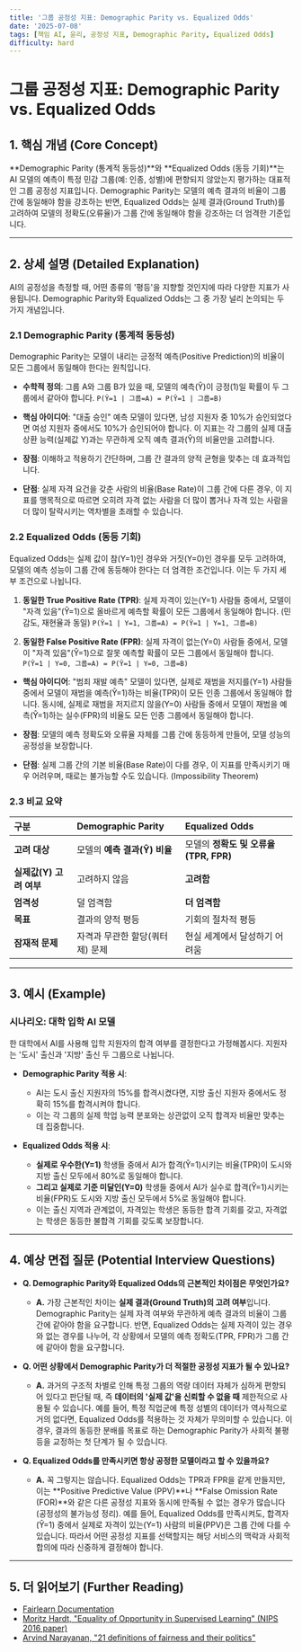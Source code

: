 ```yaml
---
title: '그룹 공정성 지표: Demographic Parity vs. Equalized Odds'
date: '2025-07-08'
tags: [책임 AI, 윤리, 공정성 지표, Demographic Parity, Equalized Odds]
difficulty: hard
---
```


# 그룹 공정성 지표: Demographic Parity vs. Equalized Odds

## 1. 핵심 개념 (Core Concept)

\*\*Demographic Parity (통계적 동등성)\*\*와 \*\*Equalized Odds (동등 기회)\*\*는 AI 모델의 예측이 특정 민감 그룹(예: 인종, 성별)에 편향되지 않았는지 평가하는 대표적인 그룹 공정성 지표입니다. Demographic Parity는 모델의 예측 결과의 비율이 그룹 간에 동일해야 함을 강조하는 반면, Equalized Odds는 실제 결과(Ground Truth)를 고려하여 모델의 정확도(오류율)가 그룹 간에 동일해야 함을 강조하는 더 엄격한 기준입니다.

______________________________________________________________________

## 2. 상세 설명 (Detailed Explanation)

AI의 공정성을 측정할 때, 어떤 종류의 '평등'을 지향할 것인지에 따라 다양한 지표가 사용됩니다. Demographic Parity와 Equalized Odds는 그 중 가장 널리 논의되는 두 가지 개념입니다.

### 2.1 Demographic Parity (통계적 동등성)

Demographic Parity는 모델이 내리는 긍정적 예측(Positive Prediction)의 비율이 모든 그룹에서 동일해야 한다는 원칙입니다.

- **수학적 정의**: 그룹 A와 그룹 B가 있을 때, 모델의 예측(Ŷ)이 긍정(1)일 확률이 두 그룹에서 같아야 합니다.
  `P(Ŷ=1 | 그룹=A) = P(Ŷ=1 | 그룹=B)`

- **핵심 아이디어**: "대출 승인" 예측 모델이 있다면, 남성 지원자 중 10%가 승인되었다면 여성 지원자 중에서도 10%가 승인되어야 합니다. 이 지표는 각 그룹의 실제 대출 상환 능력(실제값 Y)과는 무관하게 오직 예측 결과(Ŷ)의 비율만을 고려합니다.

- **장점**: 이해하고 적용하기 간단하며, 그룹 간 결과의 양적 균형을 맞추는 데 효과적입니다.

- **단점**: 실제 자격 요건을 갖춘 사람의 비율(Base Rate)이 그룹 간에 다른 경우, 이 지표를 맹목적으로 따르면 오히려 자격 없는 사람을 더 많이 뽑거나 자격 있는 사람을 더 많이 탈락시키는 역차별을 초래할 수 있습니다.

### 2.2 Equalized Odds (동등 기회)

Equalized Odds는 실제 값이 참(Y=1)인 경우와 거짓(Y=0)인 경우를 모두 고려하여, 모델의 예측 성능이 그룹 간에 동등해야 한다는 더 엄격한 조건입니다. 이는 두 가지 세부 조건으로 나뉩니다.

1. **동일한 True Positive Rate (TPR)**: 실제 자격이 있는(Y=1) 사람들 중에서, 모델이 "자격 있음"(Ŷ=1)으로 올바르게 예측할 확률이 모든 그룹에서 동일해야 합니다. (민감도, 재현율과 동일)
   `P(Ŷ=1 | Y=1, 그룹=A) = P(Ŷ=1 | Y=1, 그룹=B)`

1. **동일한 False Positive Rate (FPR)**: 실제 자격이 없는(Y=0) 사람들 중에서, 모델이 "자격 있음"(Ŷ=1)으로 잘못 예측할 확률이 모든 그룹에서 동일해야 합니다.
   `P(Ŷ=1 | Y=0, 그룹=A) = P(Ŷ=1 | Y=0, 그룹=B)`

- **핵심 아이디어**: "범죄 재발 예측" 모델이 있다면, 실제로 재범을 저지를(Y=1) 사람들 중에서 모델이 재범을 예측(Ŷ=1)하는 비율(TPR)이 모든 인종 그룹에서 동일해야 합니다. 동시에, 실제로 재범을 저지르지 않을(Y=0) 사람들 중에서 모델이 재범을 예측(Ŷ=1)하는 실수(FPR)의 비율도 모든 인종 그룹에서 동일해야 합니다.

- **장점**: 모델의 예측 정확도와 오류율 자체를 그룹 간에 동등하게 만들어, 모델 성능의 공정성을 보장합니다.

- **단점**: 실제 그룹 간의 기본 비율(Base Rate)이 다를 경우, 이 지표를 만족시키기 매우 어려우며, 때로는 불가능할 수도 있습니다. (Impossibility Theorem)

### 2.3 비교 요약

| 구분                    | Demographic Parity              | Equalized Odds                        |
| :---------------------- | :------------------------------ | :------------------------------------ |
| **고려 대상**           | 모델의 **예측 결과(Ŷ) 비율**    | 모델의 **정확도 및 오류율(TPR, FPR)** |
| **실제값(Y) 고려 여부** | 고려하지 않음                   | **고려함**                            |
| **엄격성**              | 덜 엄격함                       | **더 엄격함**                         |
| **목표**                | 결과의 양적 평등                | 기회의 절차적 평등                    |
| **잠재적 문제**         | 자격과 무관한 할당(쿼터제) 문제 | 현실 세계에서 달성하기 어려움         |

______________________________________________________________________

## 3. 예시 (Example)

### 시나리오: 대학 입학 AI 모델

한 대학에서 AI를 사용해 입학 지원자의 합격 여부를 결정한다고 가정해봅시다. 지원자는 '도시' 출신과 '지방' 출신 두 그룹으로 나뉩니다.

- **Demographic Parity 적용 시**:

  - AI는 도시 출신 지원자의 15%를 합격시켰다면, 지방 출신 지원자 중에서도 정확히 15%를 합격시켜야 합니다.
  - 이는 각 그룹의 실제 학업 능력 분포와는 상관없이 오직 합격자 비율만 맞추는 데 집중합니다.

- **Equalized Odds 적용 시**:

  - **실제로 우수한(Y=1)** 학생들 중에서 AI가 합격(Ŷ=1)시키는 비율(TPR)이 도시와 지방 출신 모두에서 80%로 동일해야 합니다.
  - **그리고 실제로 기준 미달인(Y=0)** 학생들 중에서 AI가 실수로 합격(Ŷ=1)시키는 비율(FPR)도 도시와 지방 출신 모두에서 5%로 동일해야 합니다.
  - 이는 출신 지역과 관계없이, 자격있는 학생은 동등한 합격 기회를 갖고, 자격없는 학생은 동등한 불합격 기회를 갖도록 보장합니다.

______________________________________________________________________

## 4. 예상 면접 질문 (Potential Interview Questions)

- **Q. Demographic Parity와 Equalized Odds의 근본적인 차이점은 무엇인가요?**

  - **A.** 가장 근본적인 차이는 **실제 결과(Ground Truth)의 고려 여부**입니다. Demographic Parity는 실제 자격 여부와 무관하게 예측 결과의 비율이 그룹 간에 같아야 함을 요구합니다. 반면, Equalized Odds는 실제 자격이 있는 경우와 없는 경우를 나누어, 각 상황에서 모델의 예측 정확도(TPR, FPR)가 그룹 간에 같아야 함을 요구합니다.

- **Q. 어떤 상황에서 Demographic Parity가 더 적절한 공정성 지표가 될 수 있나요?**

  - **A.** 과거의 구조적 차별로 인해 특정 그룹의 역량 데이터 자체가 심하게 편향되어 있다고 판단될 때, 즉 **데이터의 '실제 값'을 신뢰할 수 없을 때** 제한적으로 사용될 수 있습니다. 예를 들어, 특정 직업군에 특정 성별의 데이터가 역사적으로 거의 없다면, Equalized Odds를 적용하는 것 자체가 무의미할 수 있습니다. 이 경우, 결과의 동등한 분배를 목표로 하는 Demographic Parity가 사회적 불평등을 교정하는 첫 단계가 될 수 있습니다.

- **Q. Equalized Odds를 만족시키면 항상 공정한 모델이라고 할 수 있을까요?**

  - **A.** 꼭 그렇지는 않습니다. Equalized Odds는 TPR과 FPR을 같게 만들지만, 이는 \*\*Positive Predictive Value (PPV)\*\*나 \*\*False Omission Rate (FOR)\*\*와 같은 다른 공정성 지표와 동시에 만족될 수 없는 경우가 많습니다 (공정성의 불가능성 정리). 예를 들어, Equalized Odds를 만족시켜도, 합격자(Ŷ=1) 중에서 실제로 자격이 있는(Y=1) 사람의 비율(PPV)은 그룹 간에 다를 수 있습니다. 따라서 어떤 공정성 지표를 선택할지는 해당 서비스의 맥락과 사회적 합의에 따라 신중하게 결정해야 합니다.

______________________________________________________________________

## 5. 더 읽어보기 (Further Reading)

- [Fairlearn Documentation](https://fairlearn.org/)
- [Moritz Hardt, "Equality of Opportunity in Supervised Learning" (NIPS 2016 paper)](https://papers.nips.cc/paper/2016/hash/9d2682367c3935defcb1f9e247a97c0d-Abstract.html)
- [Arvind Narayanan, "21 definitions of fairness and their politics"](https://www.youtube.com/watch?v=wq-H2_TpsN0)
